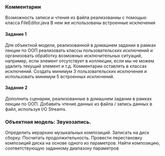 ### Комментарии
Возможность записи и чтения из файла реализованиы с помощью класса FileEditor.java
В нем же использованы встроенные исключения 

#### Задание 1
Для объектной модели, реализованной в домашнем задании в рамках лекции по ООП реализовать классы пользовательских исключений и организовать обработку возможных исключительных ситуаций, например, если элемент отсутствует в коллекции, если мы не можем удалить текущий элемент и т.д. Комментарии оставлять в классах исключений. Создать минимум 3 пользовательских исключения и использовать минимум 5 встроенных исключений.

#### Задание 2
Дополнить сценарии, реализованные в домашнем задании в рамках лекции по ООП. Добавить чтение данных из файла / запись данных в файл, используя I/O Streams.
  
### Объектная модель: Звукозапись. 
Определить иерархию музыкальных композиций. Записать на диск сборку. Посчитать продолжительность. Провести перестановку композиций диска на основе одного из параметров. Найти композицию, соответствующую заданному диапазону параметров


